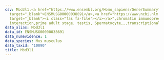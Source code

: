 ```yaml
---
csv: Mbd3l1,<a href="https://www.ensembl.org/Homo_sapiens/Gene/Summary?db=core;g=ENSMUSG00000038691"
  target="_blank">ENSMUSG00000038691</a>,<a href="https://www.ncbi.nlm.nih.gov/pubmed/25450459"
  target="_blank"><i class="fas fa-file"></i></a>",chromatin immunoprecipitation assay,direct
  interaction,prime adult stage, testis, Spermatocyte,,,transcriptional regulation,
data_alias: Mbd3l1
data_id: ENSMUSG00000038691
data_numevidence: 1
data_species: Mus musculus
data_taxid: '10090'
title: Mbd3l1
---
```

